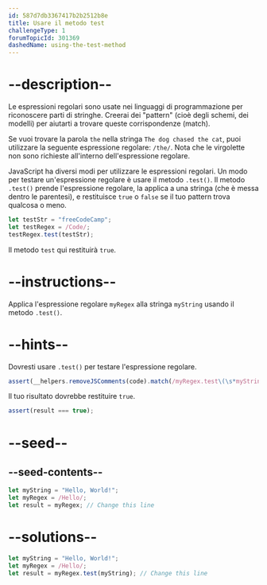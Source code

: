 ```yaml
---
id: 587d7db3367417b2b2512b8e
title: Usare il metodo test
challengeType: 1
forumTopicId: 301369
dashedName: using-the-test-method
---
```


# --description--

Le espressioni regolari sono usate nei linguaggi di programmazione per riconoscere parti di stringhe. Creerai dei "pattern" (cioè degli schemi, dei modelli) per aiutarti a trovare queste corrispondenze (match).

Se vuoi trovare la parola `the` nella stringa `The dog chased the cat`, puoi utilizzare la seguente espressione regolare: `/the/`. Nota che le virgolette non sono richieste all'interno dell'espressione regolare.

JavaScript ha diversi modi per utilizzare le espressioni regolari. Un modo per testare un'espressione regolare è usare il metodo `.test()`. Il metodo `.test()` prende l'espressione regolare, la applica a una stringa (che è messa dentro le parentesi), e restituisce `true` o `false` se il tuo pattern trova qualcosa o meno.

```js
let testStr = "freeCodeCamp";
let testRegex = /Code/;
testRegex.test(testStr);
```

Il metodo `test` qui restituirà `true`.

# --instructions--

Applica l'espressione regolare `myRegex` alla stringa `myString` usando il metodo `.test()`.

# --hints--

Dovresti usare `.test()` per testare l'espressione regolare.

```js
assert(__helpers.removeJSComments(code).match(/myRegex.test\(\s*myString\s*\)/));
```

Il tuo risultato dovrebbe restituire `true`.

```js
assert(result === true);
```

# --seed--

## --seed-contents--

```js
let myString = "Hello, World!";
let myRegex = /Hello/;
let result = myRegex; // Change this line
```

# --solutions--

```js
let myString = "Hello, World!";
let myRegex = /Hello/;
let result = myRegex.test(myString); // Change this line
```
